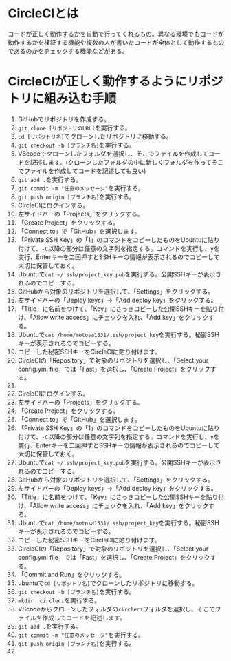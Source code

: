# CircleCIとは
コードが正しく動作するかを自動で行ってくれるもの。異なる環境でもコードが動作するかを検証する機能や複数の人が書いたコードが全体として動作するものであるのかをチェックする機能などがある。

# CircleCIが正しく動作するようにリポジトリに組み込む手順
1. GitHubでリポジトリを作成する。
2. `git clone [リポジトリのURL]`を実行する。
3. `cd [リポジトリ名]`でクローンしたリポジトリに移動する。
4. `git checkout -b [ブランチ名]`を実行する。
5. VScodeでクローンしたフォルダを選択し、そこでファイルを作成してコードを記述します。(クローンしたフォルダの中に新しくフォルダを作ってそこでファイルを作成してコードを記述しても良い)
6. `git add .`を実行する。
7. `git commit -m "任意のメッセージ"`を実行する。
8. `git push origin [ブランチ名]`を実行する。
9. CircleCIにログインする。
10. 左サイドバーの「Projects」をクリックする。
11. 「Create Project」をクリックする。
12. 「Connect to」で「GitHub」を選択します。
13. 「Private SSH Key」の「1」のコマンドをコピーしたものをUbuntuに貼り付けて、`-C`以降の部分は任意の文字列を指定する。コマンドを実行し、`y`を実行、Enterキーを二回押すとSSHキーの情報が表示されるのでコピーして大切に保管しておく。
14. Ubuntuで`cat ~/.ssh/project_key.pub`を実行する。公開SSHキーが表示されるのでコピーする。
15. GitHubから対象のリポジトリを選択して、「Settings」をクリックする。
16. 左サイドバーの「Deploy keys」→「Add deploy key」をクリックする。
17. 「Title」に名前をつけて、「Key」にさっきコピーした公開SSHキーを貼り付け、「Allow write access」にチェックを入れ、「Add key」をクリックする。
18. Ubuntuで`cat /home/motosa1531/.ssh/project_key`を実行する。秘密SSHキーが表示されるのでコピーする。
19. コピーした秘密SSHキーをCircleCIに貼り付けます。
20. CircleCIの「Repository」で対象のリポジトリを選択し、「Select your config.yml file」では「Fast」を選択し、「Create Project」をクリックする。
21. 
22. CircleCIにログインする。
23. 左サイドバーの「Projects」をクリックする。
24. 「Create Project」をクリックする。
25. 「Connect to」で「GitHub」を選択します。
26. 「Private SSH Key」の「1」のコマンドをコピーしたものをUbuntuに貼り付けて、`-C`以降の部分は任意の文字列を指定する。コマンドを実行し、`y`を実行、Enterキーを二回押すとSSHキーの情報が表示されるのでコピーして大切に保管しておく。
27. Ubuntuで`cat ~/.ssh/project_key.pub`を実行する。公開SSHキーが表示されるのでコピーする。
28. GitHubから対象のリポジトリを選択して、「Settings」をクリックする。
29. 左サイドバーの「Deploy keys」→「Add deploy key」をクリックする。
30. 「Title」に名前をつけて、「Key」にさっきコピーした公開SSHキーを貼り付け、「Allow write access」にチェックを入れ、「Add key」をクリックする。
31. Ubuntuで`cat /home/motosa1531/.ssh/project_key`を実行する。秘密SSHキーが表示されるのでコピーする。
32. コピーした秘密SSHキーをCircleCIに貼り付けます。
33. CircleCIの「Repository」で対象のリポジトリを選択し、「Select your config.yml file」では「Fast」を選択し、「Create Project」をクリックする。
34. 「Commit and Run」をクリックする。
35. ubuntuで`cd [リポジトリ名]`でクローンしたリポジトリに移動する。
36. `git checkout -b [ブランチ名]`を実行する。
37. `mkdir .circleci`を実行する。
38. VScodeからクローンしたフォルダの`circleci`フォルダを選択し、そこでファイルを作成してコードを記述します。
39. `git add .`を実行する。
40. `git commit -m "任意のメッセージ"`を実行する。
41. `git push origin [ブランチ名]`を実行する。
42. 
